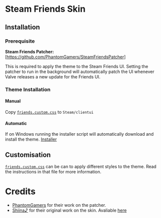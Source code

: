 # Steam Friends Skin

## Installation

### Prerequisite
**Steam Friends Patcher:** [https://github.com/PhantomGamers/SteamFriendsPatcher]

This is required to apply the theme to the Steam Friends UI. Setting the patcher to run in the background will automatically patch the UI whenever Valve releases a new update for the Friends UI.

### Theme Installation

#### Manual

Copy [`friends.custom.css`](https://raw.githubusercontent.com/LaserFlash/steam-friends-skin/master/src/friends.custom.css) to `Steam/clientui`

#### Automatic

If on Windows running the installer script will automatically download and install the theme.
[Installer](https://github.com/LaserFlash/steam-friends-skin/releases)

## Customisation

[`friends.custom.css`](https://raw.githubusercontent.com/LaserFlash/steam-friends-skin/master/src/friends.custom.css) can be can to apply different styles to the theme. Read the instructions in that file for more information.

# Credits

- [PhantomGamers](https://github.com/PhantomGamers) for their work on the patcher.
- [Shiina♪](https://github.com/AikoMidori) for their original work on the skin. Avaliable [here](https://github.com/AikoMidori/steam-friends-skin) 
